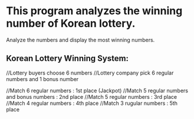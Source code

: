 # This program analyzes the winning number of Korean lottery.

Analyze the numbers and display the most winning numbers.

## Korean Lottery Winning System:

//Lottery buyers choose 6 numbers
//Lottery company pick 6 regular numbers and 1 bonus number


//Match 6 regular numbers : 1st place (Jackpot)
//Match 5 regular numbers and bonus numbers : 2nd place
//Match 5 regular numbers : 3rd place
//Match 4 regular numbers : 4th place
//Match 3 rugular numbers : 5th place
